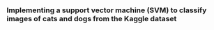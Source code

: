 ### Implementing a support vector machine (SVM) to classify images of cats and dogs from the Kaggle dataset

